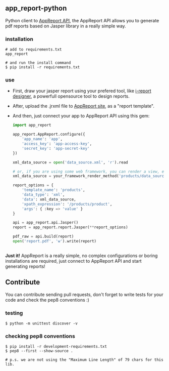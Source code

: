 ## app_report-python  
  
Python client to [AppReport API](http://reports.simpleservic.es/), the AppReport API allows you to generate pdf reports based on Jasper library in a really simple way. 

### installation  
```console
# add to requirements.txt
app_report

# and run the install command 
$ pip install -r requirements.txt
```

### use

* First, draw your jasper report using your prefered tool, like [i-report designer](http://community.jaspersoft.com/project/ireport-designer), a powerfull opensource tool to design reports.  

* After, upload the .jrxml file to [AppReport site](http://reports.simpleservic.es/), as a "report template". 

* And then, just connect your app to AppReport API using this gem:

  ```python
  import app_report  

  app_report.AppReport.configure({
      'app_name': 'app',
      'access_key': 'app-access-key',
      'secret_key': 'app-secret-key'
  })    

  xml_data_source = open('data_source.xml', 'r').read

  # or, if you are using some web framework, you can render a view, eg:
  xml_data_source = your_framework_render_method('products/data_source.xml')

  report_options = {  
      'template_name': 'products',
      'data_type': 'xml',
      'data': xml_data_source,
      'xpath_expression': '/products/product',
      'args': { :key => 'value' }
  }

  api = app_report.api.Jasper()
  report = app_report.report.Jasper(**report_options)

  pdf_raw = api.build(report)
  open('report.pdf', 'w').write(report)
    
  ```  

<b>Just it!</b> AppReport is a really simple, no complex configurations or boring installations are required, just connect to AppReport API and start generating reports!  
  
## Contribute  
You can contribute sending pull requests, don't forget to write tests for your code and check the pep8 conventions :)

### testing
```console
$ python -m unittest discover -v
```  

### checking pep8 conventions
```console
$ pip install -r development-requirements.txt  
$ pep8 --first --show-source .  

# p.s. we are not using the "Maximum Line Length" of 79 chars for this lib.
```  
